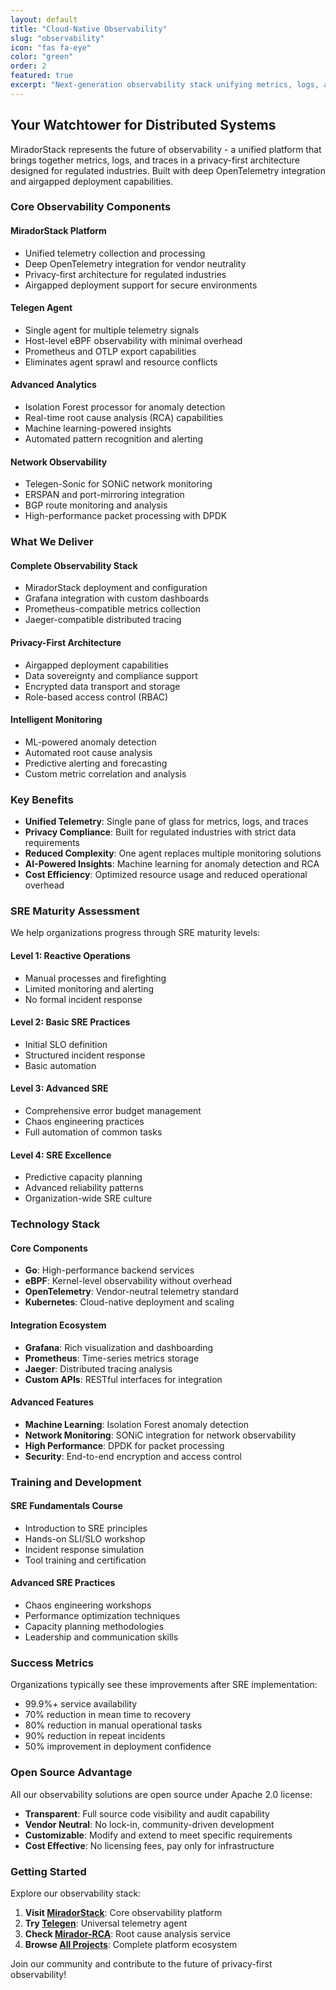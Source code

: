 ```yaml
---
layout: default
title: "Cloud-Native Observability"
slug: "observability"
icon: "fas fa-eye"
color: "green"
order: 2
featured: true
excerpt: "Next-generation observability stack unifying metrics, logs, and traces with deep OpenTelemetry integration for privacy-first, regulated environments."
---
```


<section class="section">
<div class="container">
<h2>Your Watchtower for Distributed Systems</h2>

<p>MiradorStack represents the future of observability - a unified platform that brings together metrics, logs, and traces in a privacy-first architecture designed for regulated industries. Built with deep OpenTelemetry integration and airgapped deployment capabilities.</p>

<div class="card">
<h3>Core Observability Components</h3>

<div class="card">
<h4>MiradorStack Platform</h4>
<ul>
<li>Unified telemetry collection and processing</li>
<li>Deep OpenTelemetry integration for vendor neutrality</li>
<li>Privacy-first architecture for regulated industries</li>
<li>Airgapped deployment support for secure environments</li>
</ul>
</div>

<div class="card">
<h4>Telegen Agent</h4>
<ul>
<li>Single agent for multiple telemetry signals</li>
<li>Host-level eBPF observability with minimal overhead</li>
<li>Prometheus and OTLP export capabilities</li>
<li>Eliminates agent sprawl and resource conflicts</li>
</ul>
</div>

<div class="card">
<h4>Advanced Analytics</h4>
<ul>
<li>Isolation Forest processor for anomaly detection</li>
<li>Real-time root cause analysis (RCA) capabilities</li>
<li>Machine learning-powered insights</li>
<li>Automated pattern recognition and alerting</li>
</ul>
</div>

<div class="card">
<h4>Network Observability</h4>
<ul>
<li>Telegen-Sonic for SONiC network monitoring</li>
<li>ERSPAN and port-mirroring integration</li>
<li>BGP route monitoring and analysis</li>
<li>High-performance packet processing with DPDK</li>
</ul>
</div>
</div>

<div class="card">
<h3>What We Deliver</h3>

<div class="card">
<h4>Complete Observability Stack</h4>
<ul>
<li>MiradorStack deployment and configuration</li>
<li>Grafana integration with custom dashboards</li>
<li>Prometheus-compatible metrics collection</li>
<li>Jaeger-compatible distributed tracing</li>
</ul>
</div>

<div class="card">
<h4>Privacy-First Architecture</h4>
<ul>
<li>Airgapped deployment capabilities</li>
<li>Data sovereignty and compliance support</li>
<li>Encrypted data transport and storage</li>
<li>Role-based access control (RBAC)</li>
</ul>
</div>

<div class="card">
<h4>Intelligent Monitoring</h4>
<ul>
<li>ML-powered anomaly detection</li>
<li>Automated root cause analysis</li>
<li>Predictive alerting and forecasting</li>
<li>Custom metric correlation and analysis</li>
</ul>
</div>
</div>

<div class="card">
<h3>Key Benefits</h3>

- **Unified Telemetry**: Single pane of glass for metrics, logs, and traces
- **Privacy Compliance**: Built for regulated industries with strict data requirements
- **Reduced Complexity**: One agent replaces multiple monitoring solutions
- **AI-Powered Insights**: Machine learning for anomaly detection and RCA
- **Cost Efficiency**: Optimized resource usage and reduced operational overhead
</div>

<div class="card">
<h3>SRE Maturity Assessment</h3>

<p>We help organizations progress through SRE maturity levels:</p>

<div class="card">
<h4>Level 1: Reactive Operations</h4>
<ul>
<li>Manual processes and firefighting</li>
<li>Limited monitoring and alerting</li>
<li>No formal incident response</li>
</ul>
</div>

<div class="card">
<h4>Level 2: Basic SRE Practices</h4>
<ul>
<li>Initial SLO definition</li>
<li>Structured incident response</li>
<li>Basic automation</li>
</ul>
</div>

<div class="card">
<h4>Level 3: Advanced SRE</h4>
<ul>
<li>Comprehensive error budget management</li>
<li>Chaos engineering practices</li>
<li>Full automation of common tasks</li>
</ul>
</div>

<div class="card">
<h4>Level 4: SRE Excellence</h4>
<ul>
<li>Predictive capacity planning</li>
<li>Advanced reliability patterns</li>
<li>Organization-wide SRE culture</li>
</ul>
</div>
</div>

<div class="card">
<h3>Technology Stack</h3>

<div class="card">
<h4>Core Components</h4>
<ul>
<li><strong>Go</strong>: High-performance backend services</li>
<li><strong>eBPF</strong>: Kernel-level observability without overhead</li>
<li><strong>OpenTelemetry</strong>: Vendor-neutral telemetry standard</li>
<li><strong>Kubernetes</strong>: Cloud-native deployment and scaling</li>
</ul>
</div>

<div class="card">
<h4>Integration Ecosystem</h4>
<ul>
<li><strong>Grafana</strong>: Rich visualization and dashboarding</li>
<li><strong>Prometheus</strong>: Time-series metrics storage</li>
<li><strong>Jaeger</strong>: Distributed tracing analysis</li>
<li><strong>Custom APIs</strong>: RESTful interfaces for integration</li>
</ul>
</div>

<div class="card">
<h4>Advanced Features</h4>
<ul>
<li><strong>Machine Learning</strong>: Isolation Forest anomaly detection</li>
<li><strong>Network Monitoring</strong>: SONiC integration for network observability</li>
<li><strong>High Performance</strong>: DPDK for packet processing</li>
<li><strong>Security</strong>: End-to-end encryption and access control</li>
</ul>
</div>
</div>

<div class="card">
<h3>Training and Development</h3>

<div class="card">
<h4>SRE Fundamentals Course</h4>
<ul>
<li>Introduction to SRE principles</li>
<li>Hands-on SLI/SLO workshop</li>
<li>Incident response simulation</li>
<li>Tool training and certification</li>
</ul>
</div>

<div class="card">
<h4>Advanced SRE Practices</h4>
<ul>
<li>Chaos engineering workshops</li>
<li>Performance optimization techniques</li>
<li>Capacity planning methodologies</li>
<li>Leadership and communication skills</li>
</ul>
</div>
</div>

<div class="card">
<h3>Success Metrics</h3>

Organizations typically see these improvements after SRE implementation:
- 99.9%+ service availability
- 70% reduction in mean time to recovery
- 80% reduction in manual operational tasks
- 90% reduction in repeat incidents
- 50% improvement in deployment confidence
</div>

<div class="card">
<h3>Open Source Advantage</h3>

All our observability solutions are open source under Apache 2.0 license:

- **Transparent**: Full source code visibility and audit capability
- **Vendor Neutral**: No lock-in, community-driven development
- **Customizable**: Modify and extend to meet specific requirements
- **Cost Effective**: No licensing fees, pay only for infrastructure
</div>

<div class="card">
<h3>Getting Started</h3>

Explore our observability stack:

1. **Visit [MiradorStack](https://github.com/platformbuilds/miradorstack)**: Core observability platform
2. **Try [Telegen](https://github.com/platformbuilds/telegen)**: Universal telemetry agent
3. **Check [Mirador-RCA](https://github.com/platformbuilds/mirador-rca)**: Root cause analysis service
4. **Browse [All Projects](https://github.com/platformbuilds)**: Complete platform ecosystem

Join our community and contribute to the future of privacy-first observability!
</div>
</div>
</section>